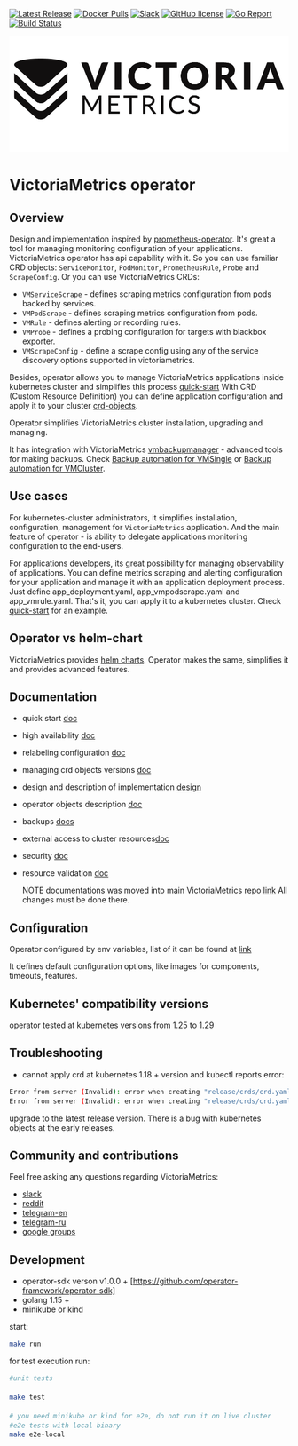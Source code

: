 [![Latest Release](https://img.shields.io/github/release/VictoriaMetrics/operator.svg?style=flat-square)](https://github.com/VictoriaMetrics/operator/releases/latest)
[![Docker Pulls](https://img.shields.io/docker/pulls/victoriametrics/operator.svg?maxAge=604800)](https://hub.docker.com/r/victoriametrics/operator)
[![Slack](https://img.shields.io/badge/join%20slack-%23victoriametrics-brightgreen.svg)](http://slack.victoriametrics.com/)
[![GitHub license](https://img.shields.io/github/license/VictoriaMetrics/operator.svg)](https://github.com/VictoriaMetrics/operator/blob/master/LICENSE)
[![Go Report](https://goreportcard.com/badge/github.com/VictoriaMetrics/operator)](https://goreportcard.com/report/github.com/VictoriaMetrics/operator)
[![Build Status](https://github.com/VictoriaMetrics/VictoriaMetrics/workflows/main/badge.svg)](https://github.com/VictoriaMetrics/operator/actions)

![Victoria Metrics logo](logo.png "Victoria Metrics")

# VictoriaMetrics operator

## Overview

 Design and implementation inspired by [prometheus-operator](https://github.com/prometheus-operator/prometheus-operator). It's great a tool for managing monitoring configuration of your applications. VictoriaMetrics operator has api capability with it.
So you can use familiar CRD objects: `ServiceMonitor`, `PodMonitor`, `PrometheusRule`, `Probe` and `ScrapeConfig`. Or you can use VictoriaMetrics CRDs:
- `VMServiceScrape` - defines scraping metrics configuration from pods backed by services.
- `VMPodScrape` - defines scraping metrics configuration from pods.
- `VMRule` - defines alerting or recording rules.
- `VMProbe` - defines a probing configuration for targets with blackbox exporter.
- `VMScrapeConfig` - define a scrape config using any of the service discovery options supported in victoriametrics.

Besides, operator allows you to manage VictoriaMetrics applications inside kubernetes cluster and simplifies this process [quick-start](./docs/quick-start.md)
With CRD (Custom Resource Definition) you can define application configuration and apply it to your cluster [crd-objects](./docs/api.md).

 Operator simplifies VictoriaMetrics cluster installation, upgrading and managing.

 It has integration with VictoriaMetrics [vmbackupmanager](https://docs.victoriametrics.com/vmbackupmanager.html) - advanced tools for making backups. Check [Backup automation for VMSingle](./docs/resources/vmsingle.md#backup-automation) or [Backup automation for VMCluster](./docs/resources/vmcluster.md#backup-automation).

## Use cases

 For kubernetes-cluster administrators, it simplifies installation, configuration, management for `VictoriaMetrics` application. And the main feature of operator -  is ability to delegate applications monitoring configuration to the end-users.

 For applications developers, its great possibility for managing observability of applications. You can define metrics scraping and alerting configuration for your application and manage it with an application deployment process. Just define app_deployment.yaml, app_vmpodscrape.yaml and app_vmrule.yaml. That's it, you can apply it to a kubernetes cluster. Check [quick-start](/docs/quick-start.md) for an example.

## Operator vs helm-chart

VictoriaMetrics provides [helm charts](https://github.com/VictoriaMetrics/helm-charts). Operator makes the same, simplifies it and provides advanced features.

## Documentation

- quick start [doc](https://docs.victoriametrics.com/operator/quick-start.html)
- high availability [doc](https://docs.victoriametrics.com/operator/high-availability.html)
- relabeling configuration [doc](https://docs.victoriametrics.com/operator/relabeling.html)
- managing crd objects versions [doc](https://docs.victoriametrics.com/operator/managing-versions.html)
- design and description of implementation [design](https://docs.victoriametrics.com/operator/design.html)
- operator objects description [doc](https://docs.victoriametrics.com/operator/api.html)
- backups [docs](https://docs.victoriametrics.com/operator/backups.html)
- external access to cluster resources[doc](https://docs.victoriametrics.com/operator/auth.html)
- security [doc](https://docs.victoriametrics.com/operator/security.html)
- resource validation [doc](https://docs.victoriametrics.com/operator/resources-validation.html)

  NOTE documentations was moved into main VictoriaMetrics repo [link](https://github.com/VictoriaMetrics/VictoriaMetrics/tree/master/docs/operator)
  All changes must be done there.

## Configuration

 Operator configured by env variables, list of it can be found at [link](https://docs.victoriametrics.com/operator/vars.html)

 It defines default configuration options, like images for components, timeouts, features.


## Kubernetes' compatibility versions

operator tested at kubernetes versions
from 1.25 to 1.29

## Troubleshooting

- cannot apply crd at kubernetes 1.18 + version and kubectl reports error:
```bash
Error from server (Invalid): error when creating "release/crds/crd.yaml": CustomResourceDefinition.apiextensions.k8s.io "vmalertmanagers.operator.victoriametrics.com" is invalid: [spec.validation.openAPIV3Schema.properties[spec].properties[initContainers].items.properties[ports].items.properties[protocol].default: Required value: this property is in x-kubernetes-list-map-keys, so it must have a default or be a required property, spec.validation.openAPIV3Schema.properties[spec].properties[containers].items.properties[ports].items.properties[protocol].default: Required value: this property is in x-kubernetes-list-map-keys, so it must have a default or be a required property]
Error from server (Invalid): error when creating "release/crds/crd.yaml": CustomResourceDefinition.apiextensions.k8s.io "vmalerts.operator.victoriametrics.com" is invalid: [
```
  upgrade to the latest release version. There is a bug with kubernetes objects at the early releases.

## Community and contributions

Feel free asking any questions regarding VictoriaMetrics:

* [slack](http://slack.victoriametrics.com/)
* [reddit](https://www.reddit.com/r/VictoriaMetrics/)
* [telegram-en](https://t.me/VictoriaMetrics_en)
* [telegram-ru](https://t.me/VictoriaMetrics_ru1)
* [google groups](https://groups.google.com/forum/#!forum/victorametrics-users)


## Development

- operator-sdk verson v1.0.0 +  [https://github.com/operator-framework/operator-sdk]
- golang 1.15 +
- minikube or kind

start:
```bash
make run
```

for test execution run:
```bash
#unit tests

make test

# you need minikube or kind for e2e, do not run it on live cluster
#e2e tests with local binary
make e2e-local
```
